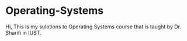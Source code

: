 # Operating-Systems

Hi, 
This is my sulotions to Operating Systems course that is taught by Dr. Sharifi in IUST.
